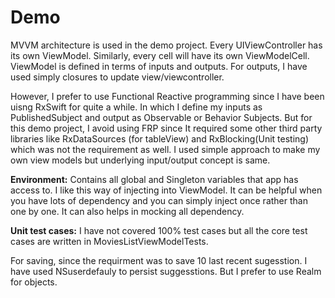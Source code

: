 # Demo

MVVM architecture is used in the demo project. Every UIViewController has its own ViewModel. Similarly, every cell will have its own ViewModelCell. ViewModel is defined in terms of inputs and outputs. For outputs, I have used simply closures to update view/viewcontroller. 

However, I prefer to use Functional Reactive programming since I have been uisng RxSwift for quite a while. In which I define my inputs as PublishedSubject and output as Observable or Behavior Subjects. But for this demo project, I avoid using FRP since It required some other third party libraries like RxDataSources (for tableView) and RxBlocking(Unit testing) which was not the requirement as well. I used simple approach to make my own view models but underlying input/output concept is same. 

**Environment:** Contains all global and Singleton variables that app has access to. I like this way of injecting into ViewModel. It can be helpful when you have lots of dependency and you can simply inject once rather than one by one. It can also helps in mocking all dependency. 

**Unit test cases:** I have not covered 100% test cases but all the core test cases are written in MoviesListViewModelTests. 

For saving, since the requirment was to save 10 last recent sugesstion. I have used NSuserdefauly to persist suggesstions. But I prefer to use Realm for objects.  


